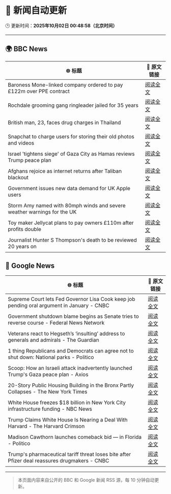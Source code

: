 # 🧠 新闻自动更新

🕒 更新时间：**2025年10月02日 00:48:58（北京时间）**

---

## 🌍 BBC News

| 🌐 标题 | 🔗 原文链接 |
|--------|-------------|
| Baroness Mone-linked company ordered to pay £122m over PPE contract | [阅读全文](https://www.bbc.com/news/articles/c1792rk7ynko?at_medium=RSS&at_campaign=rss) |
| Rochdale grooming gang ringleader jailed for 35 years | [阅读全文](https://www.bbc.com/news/articles/c36k2595k69o?at_medium=RSS&at_campaign=rss) |
| British man, 23, faces drug charges in Thailand | [阅读全文](https://www.bbc.com/news/articles/czdj2vdrpv1o?at_medium=RSS&at_campaign=rss) |
| Snapchat to charge users for storing their old photos and videos | [阅读全文](https://www.bbc.com/news/articles/cz69238p5p8o?at_medium=RSS&at_campaign=rss) |
| Israel 'tightens siege' of Gaza City as Hamas reviews Trump peace plan | [阅读全文](https://www.bbc.com/news/articles/cvgnznkjrx6o?at_medium=RSS&at_campaign=rss) |
| Afghans rejoice as internet returns after Taliban blackout | [阅读全文](https://www.bbc.com/news/articles/c0jq2q5jnw3o?at_medium=RSS&at_campaign=rss) |
| Government issues new data demand for UK Apple users | [阅读全文](https://www.bbc.com/news/articles/c740r0m4mzjo?at_medium=RSS&at_campaign=rss) |
| Storm Amy named with 80mph winds and severe weather warnings for the UK | [阅读全文](https://www.bbc.com/weather/articles/cy042drenj8o?at_medium=RSS&at_campaign=rss) |
| Toy maker Jellycat plans to pay owners £110m after profits double | [阅读全文](https://www.bbc.com/news/articles/c98dr6yj8dlo?at_medium=RSS&at_campaign=rss) |
| Journalist Hunter S Thompson's death to be reviewed 20 years on | [阅读全文](https://www.bbc.com/news/articles/cgrqpqe81qjo?at_medium=RSS&at_campaign=rss) |

## 📰 Google News

| 🌐 标题 | 🔗 原文链接 |
|--------|-------------|
| Supreme Court lets Fed Governor Lisa Cook keep job pending oral argument in January - CNBC | [阅读全文](https://news.google.com/rss/articles/CBMiekFVX3lxTE00UjBFTWZlbjZDaTN1dWxqRmRJdjN3YmdodXNzU001cmI5S09YaHRIUGZ4Z0E2aFU0Q1I5cl9rNWdWMjFEbDFYR1RLMHhKTFFVRVdraWI5bjBva0NNaFIwRS1zRHdSRHhQUTR2YVVud3dIbzJIWkVLV29R0gF_QVVfeXFMTUN5LVZGR1pNQzBwalZlbnVOU1NGM3lVMFZJVTRJeEdnMXo1YnVIc1NVSUZUVVFMYkp5MTAwM2RHXzk1QVQ5RFZpb3VWbDBUWTJYQVRuUWtUZ25qdWhGb2pka0s1YmtQbFFULUpuNERHMTBGLTJJUFQ1MFVrbHlvVQ?oc=5) |
| Government shutdown blame begins as Senate tries to reverse course - Federal News Network | [阅读全文](https://news.google.com/rss/articles/CBMixwFBVV95cUxPXzF1MVFsWVoyMW5WME5BbmVUYnJVRjVoUG5Rb2hhamhIN2M2Mk1xS0t4bUI5MlY0UGRrN0FRdDg2U3dYY1RUMGh0TE1WTGROX0tzM2IzWkIteFpnNW1WQmpjWlhTZWhhNmc4OEM4ZF8xbWxhNXhXN0w0S0FqWW5LTmoySl9NMmFLdmJUQlgxcFUyZ09OdjA2cjhEOEQ1bGYxOHZkXzRyaHhvLXZQZ2lKVWkyeF9wUU9mclpiQTJqUUtNOGRMSWtn?oc=5) |
| Veterans react to Hegseth’s ‘insulting’ address to generals and admirals - The Guardian | [阅读全文](https://news.google.com/rss/articles/CBMilgFBVV95cUxOYzhkQnBfS3dmblNzRDVIeG9Sa0lwNHIweFFmTFphWTBPWDQzYWZfbWp2V1J0alRJaDlRei13MTUxd3ctVXFxRmpMVW9URnBCd3FRLXdwenpQQ1hycW1hRWhTQW9CLWhGUXVReEtUREpPWW1nYmp6RHV5VGJTdlVxcVhMSV9kRDlXdC1ZbkNNdmNrdGl6S1E?oc=5) |
| 1 thing Republicans and Democrats can agree not to shut down: National parks - Politico | [阅读全文](https://news.google.com/rss/articles/CBMimwFBVV95cUxNbEZybUUxcEpnRUZCdWtuS2xicXdUMnNrQ2pzT25UTS00WDdZSDRTNHlIRDFwVnVXa3RUTk16bkxsb1BfQzVqUlJFV1NnbFlIeVRCT2dFXzVqZzI4YUVYX3dua0VkaFAzekN2Y0IwaktjQlVCZ2taYjJ2VnZtNEJJZ1ZZc3pyTjNWNVh5YzJCcHl0UnFlX0k5cXdXQQ?oc=5) |
| Scoop: How an Israeli attack inadvertently launched Trump's Gaza peace plan - Axios | [阅读全文](https://news.google.com/rss/articles/CBMiqgFBVV95cUxORDRBSUNNdldpbjNWVUt2UkN6TjM1cTh1QnkyZGQ2T3ZmbTVxV1BpS1VHWmlNWVhaU1Z4N3RkNVh3MWNpM1c5d25VaW5NbXZuT0tOMzEwbFJrXzZFWEZ1d3ZOcDEyUVUzcFdla0NEWVBkRmlzLUlPc1lvRFhNbEdMYXoyZlpuUXgyVHpyeTU3Z09FbDhYV3dGWGtWd1pzZjl4OEhJdmVMQjhqdw?oc=5) |
| 20-Story Public Housing Building in the Bronx Partly Collapses - The New York Times | [阅读全文](https://news.google.com/rss/articles/CBMiigFBVV95cUxPdTd2dzY0ODlSMlgtMW9YWEFKZkoxbVp1ampsS2hQbkdMbXZibTVGeF8tZmJ4NmNsS1pOMmxDTjI5MElUZ2xWd2JHa1I3dnBoZ21MWWVrRi1PTW45dDhubGU0T3p6TEhMajdNUUFxLS02RnQzQlJsWXhYMVAyaVVUUks4cjh1clE3ZlE?oc=5) |
| White House freezes $18 billion in New York City infrastructure funding - NBC News | [阅读全文](https://news.google.com/rss/articles/CBMizAFBVV95cUxQYU9ETjFhekJHQ3ViZUtheDhoaE1pN1ptVElwbDEwQkwwNW5ncUZteFJXdVdjLWpiQkFTelQ3ZjQzYWJ4T0ZuNi03LUZGcl9BWjU4ZlMxUTJfZHZ2OVhkZkJhNFBELVpwRWltVTE2R2VGSG9TQlVldE1yMl81U1piWmo4aFJxblh0NkJwamZIRmg1dEs5UWc4Q25EVjc0MjY1Y2xCcVNlWEFIVWhIcGpJaEIxb0N3Zmk2X0pwazRjTDZBMVNuUkJ4Vk9hYXrSAVZBVV95cUxNWk50bEFrY281RVMzOVkyeGhuVzBLeXdSbXZ0UjJOcElhb3hFM0ZWVjBESkZocW4zZHRBUk1IY0JvRVB1X05FWUU1Q2RXdVlfaWpoVWNkUQ?oc=5) |
| Trump Claims White House Is Nearing a Deal With Harvard - The Harvard Crimson | [阅读全文](https://news.google.com/rss/articles/CBMieEFVX3lxTE5WT0hQMFZRWERQZGRnc0M2dGN1Ynhyc1VtX3JZTEM4aFpScko4Yk93Z25xRnZYcjZ2RUY1dnRCZTl4VW1YUzY4b1J0STd4NUxnd0NRT3c0R3JMWjhpRWtfVW9Ub1lLamUwT2dGeFJXUDN5aHBoenJCdQ?oc=5) |
| Madison Cawthorn launches comeback bid — in Florida - Politico | [阅读全文](https://news.google.com/rss/articles/CBMihgFBVV95cUxNWVF3RXBjLUc5andoV2hYaWdMTFlWQU9rN2x1V3FfSi1LSW1CN3V5My1XeWtacVJpdURBU08wN21feVRJai1fVzFleGdaSzF1VllmUHJDU3ZTbmljX3BjeS1HVWxPSjZFTTk1QktzUEE1emxfWHFzZmoxSFFwM0hnYTNSbV9hUQ?oc=5) |
| Trump's pharmaceutical tariff threat loses bite after Pfizer deal reassures drugmakers - CNBC | [阅读全文](https://news.google.com/rss/articles/CBMigwFBVV95cUxQTGg0SlZ3X1pzeWZRdEFUVGt1SGJiVWtaaS1XRkZibGE4SlNEbTU3d2trYUJNTk9oVDZFVUlpRE9kcjlkTlVqS0hPblhWemRHUUVUSUlqX04tQy1RQ3h5UlhmU3JUaWxiZU9JcW5XT3VJZTk3VXY5U3cySmpYcWhqOW90b9IBiAFBVV95cUxOUkNTUlNOb3NMbHpMc1FDWjJXNnVEQ3N5ZF9yNHA2LU5sV2E2eWlkMmJ3aE02Ym4tb281RnJFSFk0QVVIWFBFdmVDb1FmWU91c3B2YmFiUTdiLWJZUTAtaFFob2tvU3JjOThESEdJZENzeUFpWTFKbVhpSWs4czB2aEt0YW14R2hl?oc=5) |

---
> 本页面内容来自公开的 BBC 和 Google 新闻 RSS 源，每 10 分钟自动更新。